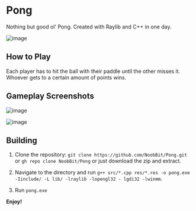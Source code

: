 # Pong
Nothing but good ol' Pong. Created with Raylib and C++ in one day.

![image](https://github.com/NoobBit/Pong/assets/82334654/00a11c4f-a958-45f5-9c4d-b592cbb4b445)

## How to Play
Each player has to hit the ball with their paddle until the other misses it. Whoever gets to a certain amount of points wins.

## Gameplay Screenshots
![image](https://github.com/NoobBit/Pong/assets/82334654/9908833f-66c4-466a-bddc-e84a59b6c105)

![image](https://github.com/NoobBit/Pong/assets/82334654/b2bfe47b-0eed-4917-93c2-f1a960fefb6d)

## Building
1. Clone the repository: `git clone https://github.com/NoobBit/Pong.git` or `gh repo clone NoobBit/Pong` or just download the zip and extract.

2. Navigate to the directory and run `g++ src/*.cpp res/*.res -o pong.exe -Iinclude/ -L lib/ -lraylib -lopengl32 - lgdi32 -lwinmm`.

3. Run `pong.exe`

**Enjoy!**
